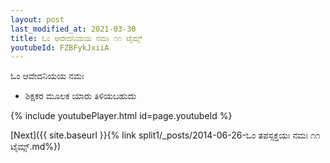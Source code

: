 ```yaml
---
layout: post
last_modified_at: 2021-03-30
title: ಓಂ ಆವೇದನಿಯಯ ನಮಃ ೧೧ ಟೈಮ್ಸ್
youtubeId: FZBFykJxiiA
---
```

 
 
 ಓಂ ಆವೇದನಿಯಯ ನಮಃ  
 
 -  ಶಿಕ್ಷಕರ ಮೂಲಕ ಯಾರು ತಿಳಿಯಬಹುದು 
 
  
 
  
 
 
 
 
 
 


{% include youtubePlayer.html id=page.youtubeId %}
 
[Next]({{ site.baseurl }}{% link  split1/_posts/2014-06-26-ಓಂ ತಪಸ್ಸಕ್ತಯಃ ನಮಃ ೧೧ ಟೈಮ್ಸ್.md%})
 
